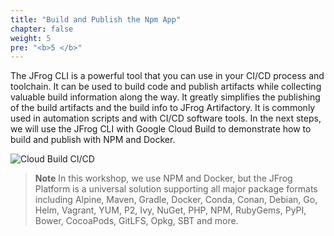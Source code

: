 ```yaml
---
title: "Build and Publish the Npm App"
chapter: false
weight: 5
pre: "<b>5 </b>"
---
```


The JFrog CLI is a powerful tool that you can use in your CI/CD process and toolchain. It can be used to build code and publish artifacts while collecting valuable build information along the way. It greatly simplifies the publishing of the build artifacts and the build info to JFrog Artifactory. It is commonly used in automation scripts and with CI/CD software tools. In the next steps, we will use the JFrog CLI with Google Cloud Build to demonstrate how to build and publish with NPM and Docker.


![Cloud Build CI/CD](https://raw.githubusercontent.com/jfrogtraining/gcp-gke-workshop/master/docs/images/cloud-build-cicd.png)

> **Note** In this workshop, we use NPM and Docker, but the JFrog Platform is a universal solution supporting all major package formats including Alpine, Maven, Gradle, Docker, Conda, Conan, Debian, Go, Helm, Vagrant, YUM, P2, Ivy, NuGet, PHP, NPM, RubyGems, PyPI, Bower, CocoaPods, GitLFS, Opkg, SBT and more.

